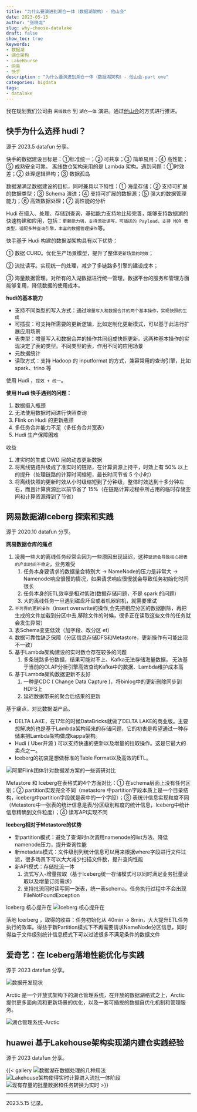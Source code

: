 ```yaml
---
title: "为什么要演进到湖仓一体（数据湖架构）- 他山会"
date: 2023-05-15
author: "张晓龙"
slug: why-choose-datalake
draft: false
show_toc: true
keywords:
- 数据湖
- 湖仓架构
- LakeHourse
- 网易
- 快手
description : "为什么要演进到湖仓一体（数据湖架构）- 他山会-part one"
categories: bigdata
tags: 
- datalake
---
```


我在规划我们公司由 `离线数仓` 到 `湖仓一体` 演进。通过[他山会]()的方式进行推进。

## 快手为什么选择 hudi？

源于 2023.5 datafun 分享。

快手的数据建设目标是：①标准统一；② 可共享；③ 简单易用；④ 高性能；⑤ 成熟安全可靠。 离线数仓架构采用的是 Lambda 架构。遇到问题：①时效差；② 处理逻辑异构；③ 数据孤岛

数据湖满足数据建设的目标，同时兼具以下特性：① 海量存储；② 支持可扩展的数据类型；③ Schema 演进；④ 支持可扩展的数据源；⑤ 强大的数据管理能力；⑥ 高效数据处理；⑦ 高性能的分析

Hudi 在摄入、处理、存储到查询，基础能力支持地比较完善，能够支持数据湖的快速构建和应用，包括：`更新能力强，支持流批读写，可插拔的 Payload，支持 MOR 表类型，适配多种查询引擎，丰富的数据管理操作`等。

快手基于 Hudi 构建的数据湖架构具有以下优势：

① 数据 CURD。优化生产场景模型，提升了整体`更新场景的时效`；

② 流批读写。实现统一的处理，减少了多链路多引擎的建设成本；

③ 海量数据管理。对所有的入湖数据进行统一管理，数据平台的服务和管理方面能够复用，降低数据的使用成本。

**hudi的基本能力**

- 支持不同类型的写入方式：通过`增量写入和数据合并的两个基本操作，实现快照的生成`
- 可插拔：可支持所需要的更新逻辑，比如定制化更新模式，可以基于此进行扩展应用场景
- 表类型：增量写入和数据合并的操作共同组成快照更新。这两种基本操作的实现决定了表的类型。不同类型的表，作用不同的应用场景
- 元数据统计
- 读取方式：支持 Hadoop 的 inputformat 的方式，兼容常用的查询引擎，比如spark、trino 等

使用 Hudi ，`提效 + 统一`。

**使用 Hudi 快手遇到的问题：**

1. 数据摄入瓶颈
2. 无法使用数据时间进行快照查询
3. Flink on Hudi 的更新瓶颈
4. 多任务合并能力不足（多任务合并宽表）
5. Hudi 生产保障困难

收益

1. 准实时的生成 DWD 层的动态更新数据
2. 将离线链路升级成了准实时的链路，在计算资源上持平，时效上有 50% 以上的提升（处理链路的计算时间缩短，最长时间节省 5 个小时）
3. 将离线快照的更新时效从小时级缩短到了分钟级，整体时效达到十多分钟左右，而且计算资源比以前节省了 15%（在链路计算过程中所占用的临时存储空间和计算资源得到了节省）

## 网易数据湖Iceberg 探索和实践

源于 2020.10 datafun 分享。

**网易数据仓库的痛点**

1. 凌晨一些大的离线任务经常会因为一些原因出现延迟，这种`延迟会导致核心报表的产出时间不稳定`，业务难受
   1. 任务本身要请求的数据量会特别大 -> NameNode的压力是非常大 -> Namenode响应很慢的情况，如果请求响应很慢就会导致任务初始化时间很长
   2. 任务本身的ETL效率是相对低效(数据存储问题，不是 spark 的问题)
   3. 大的离线任务一旦遇到磁盘坏盘或者机器宕机，就需要重试
2. `不可靠的更新操作`（insert overwrite的操作,会先把相应分区的数据删除，再把生成的文件加载到分区中去,移除文件的时候，很多正在读取这些文件的任务就会发生异常）
3. 表Schema变更低效（加字段、改分区 et）
4. 数据可靠性缺乏保障（分区信息存储DFS和Metastore，更新操作有可能出现不一致）
5. 基于Lambda架构建设的实时数仓存在较多的问题
   1. 多条链路多份数据，结果可能对不上、Kafka无法存储海量数据， 无法基于当前的OLAP分析引擎高效查询Kafka中的数据、Lambda维护成本高
6. 基于Lambda架构数据更新不友好
   1. 一种是CDC ( Change Data Capture )，将binlog中的更新删除同步到HDFS上
   2. 延迟数据带来的聚合后结果的更新

基于痛点，对比数据湖产品。

- DELTA LAKE，在17年的时候DataBricks就做了DELTA LAKE的商业版。主要想解决的也是基于Lambda架构带来的存储问题，它的初衷是希望通过一种存储来把Lambda架构做成kappa架构。
- Hudi ( Uber开源 ) 可以支持快速的更新以及增量的拉取操作。这是它最大的卖点之一。
- Iceberg的初衷是想做标准的Table Format以及高效的ETL。

![阿里Flink团体针对数据湖方案的一些调研对比](https://media.techwhims.com/techwhims/2023/2023-05-15-15-53-20.png)

Metastore 和 Iceberg在表格式的4个方面对比：① 在schema层面上没有任何区别；② partition实现完全不同（metastore 中partition字段本质上是一个目录结构，iceberg中partition字段就是表中的一个字段）；③ 表统计信息实现粒度不同（Metastore中一张表的统计信息是表/分区级别粒度的统计信息，Iceberg中统计信息精确到文件粒度）；④ 读写API实现不同

**Iceberg相对于Metastore的优势**

- 新partition模式：避免了查询时n次调用namenode的list方法，降低namenode压力，提升查询性能
- 新metadata模式：文件级别列统计信息可以用来根据where字段进行文件过滤，很多场景下可以大大减少扫描文件数，提升查询性能
- 新API模式：存储批流一体
  1. 流式写入-增量拉取（基于Iceberg统一存储模式可以同时满足业务批量读取以及增量订阅需求）
  2. 支持批流同时读写同一张表，统一表schema，任务执行过程中不会出现FileNotFoundException

Iceberg 核心提升在
![Iceberg 核心提升在](https://media.techwhims.com/techwhims/2023/2023-05-15-16-05-59.png)

落地 Icerberg ，取得的收益：任务初始化从 40min -> 8min，大大提升ETL任务执行的效率。得益于新Partition模式下不再需要请求NameNode分区信息，同时得益于文件级别统计信息模式下可以过滤很多不满足条件的数据文件

## 爱奇艺：在 Iceberg落地性能优化与实践

源于 2023 datafun 分享。

![数据开发现状](https://media.techwhims.com/techwhims/2023/2023-05-15-16-50-45.png)

Arctic 是一个开放式架构下的湖仓管理系统，在开放的数据湖格式之上，Arctic 提供更多面向流和更新场景的优化，以及一套可插拔的数据自优化机制和管理服务。

![湖仓管理系统-Arctic](https://media.techwhims.com/techwhims/2023/2023-05-15-16-49-03.png)

## huawei 基于Lakehouse架构实现湖内建仓实践经验

源于 2023 datafun 分享。

{{< gallery ![数据湖在数据处理的几种用法](https://media.techwhims.com/techwhims/2023/2023-05-15-16-28-35.png)![Lakehouse架构使得实时计算进入流批一体阶段](https://media.techwhims.com/techwhims/2023/2023-05-15-16-30-21.png)![现有存量的批量数据和任务转换为实时](https://media.techwhims.com/techwhims/2023/2023-05-15-16-31-40.png) >}}

----

2023.5.15 记录。